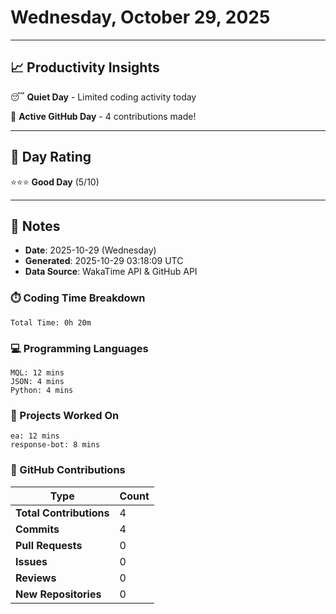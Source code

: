 # Wednesday, October 29, 2025

---

## 📈 Productivity Insights

😴 **Quiet Day** - Limited coding activity today

🚀 **Active GitHub Day** - 4 contributions made!

---

## 🎯 Day Rating

⭐⭐⭐ **Good Day** (5/10)

---

## 📝 Notes

- **Date**: 2025-10-29 (Wednesday)
- **Generated**: 2025-10-29 03:18:09 UTC
- **Data Source**: WakaTime API & GitHub API


### ⏱️ Coding Time Breakdown

```
Total Time: 0h 20m
```

### 💻 Programming Languages

```
MQL: 12 mins
JSON: 4 mins
Python: 4 mins
```

### 📂 Projects Worked On

```
ea: 12 mins
response-bot: 8 mins

```


### 🐙 GitHub Contributions

| Type | Count |
|------|-------|
| **Total Contributions** | 4 |
| **Commits** | 4 |
| **Pull Requests** | 0 |
| **Issues** | 0 |
| **Reviews** | 0 |
| **New Repositories** | 0 |

